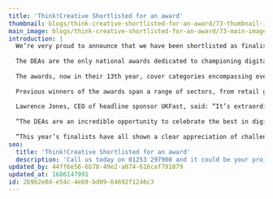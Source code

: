 ```yaml
---
title: 'Think!Creative Shortlisted for an award'
thumbnail: blogs/think-creative-shortlisted-for-an-award/73-thumbnail-image.jpg
main_image: blogs/think-creative-shortlisted-for-an-award/73-main-image.jpg
introduction: |
  We’re very proud to announce that we have been shortlisted as finalists for the Most Innovative use of Video or Animation at the 2017 Digital Entrepreneur Awards (DEAs).
  
  The DEAs are the only national awards dedicated to championing digital entrepreneurialism and innovation across the UK and are this year split into North/South regions for the first time. With finalists beating off competition from hundreds of businesses that entered, across 16 award categories.
  
  The awards, now in their 13th year, cover categories encompassing every component of today’s online business ecosystem – from enigmatic leadership to forward-thinking development and cutting-edge creative. Categories include Social Media Campaign of the Year, Most Innovative use of Video or Animation and the coveted Digital Entrepreneur of the Year award.
  
  Previous winners of the awards span a range of sectors, from retail giants like Sainsbury’s and Mothercare to smaller, more agile digital specialists like Social Chain and Clicky Media.
  
  Lawrence Jones, CEO of headline sponsor UKFast, said: “It’s extraordinary to see the development of digital across every sector. From creative agencies to law firms and the public sector, everyone needs to evolve their offering to stay ahead of the competition. That’s reflected in the sheer number and diversity of entries we’ve received this year.
  
  “The DEAs are an incredible opportunity to celebrate the best in digital talent from up and down the UK. It’s an amazing honour to return as the lead sponsor this year as the awards evolve to encourage involvement from every region in the country.
  
  “This year’s finalists have all shown a clear appreciation of challenges faced in business and how to solve them using digital innovation, meeting the everyday needs of their customers by evolving new solutions and approaches. That’s what the DEAs are all about.”
seo:
  title: 'Think!Creative Shortlisted for an award'
  description: 'Call us today on 01253 297900 and it could be your project being recognised for awards next!'
updated_by: 44ff6e56-6b78-49e2-a074-616caf791879
updated_at: 1606147991
id: 2b9b2e0d-e54c-4eb9-bd09-64692f1246c3
---
```

